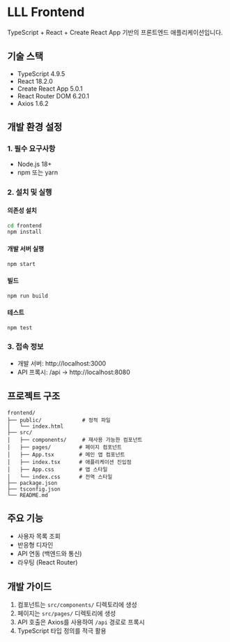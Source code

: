 # LLL Frontend

TypeScript + React + Create React App 기반의 프론트엔드 애플리케이션입니다.

## 기술 스택
- TypeScript 4.9.5
- React 18.2.0
- Create React App 5.0.1
- React Router DOM 6.20.1
- Axios 1.6.2

## 개발 환경 설정

### 1. 필수 요구사항
- Node.js 18+
- npm 또는 yarn

### 2. 설치 및 실행

#### 의존성 설치
```bash
cd frontend
npm install
```

#### 개발 서버 실행
```bash
npm start
```

#### 빌드
```bash
npm run build
```

#### 테스트
```bash
npm test
```

### 3. 접속 정보
- 개발 서버: http://localhost:3000
- API 프록시: /api -> http://localhost:8080

## 프로젝트 구조
```
frontend/
├── public/             # 정적 파일
│   └── index.html
├── src/
│   ├── components/     # 재사용 가능한 컴포넌트
│   ├── pages/         # 페이지 컴포넌트
│   ├── App.tsx        # 메인 앱 컴포넌트
│   ├── index.tsx      # 애플리케이션 진입점
│   ├── App.css        # 앱 스타일
│   └── index.css      # 전역 스타일
├── package.json
├── tsconfig.json
└── README.md
```

## 주요 기능
- 사용자 목록 조회
- 반응형 디자인
- API 연동 (백엔드와 통신)
- 라우팅 (React Router)

## 개발 가이드
1. 컴포넌트는 `src/components/` 디렉토리에 생성
2. 페이지는 `src/pages/` 디렉토리에 생성
3. API 호출은 Axios를 사용하여 `/api` 경로로 프록시
4. TypeScript 타입 정의를 적극 활용 